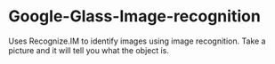 Google-Glass-Image-recognition
==============================

Uses Recognize.IM to identify images using image recognition. Take a picture and it will tell you what the object is. 
